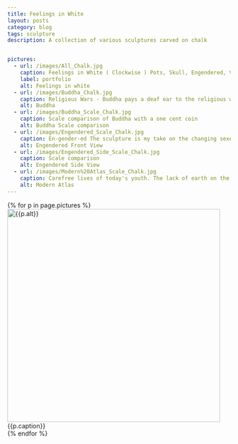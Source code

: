 ```yaml
---
title: Feelings in White
layout: posts
category: blog
tags: sculpture
description: A collection of various sculptures carved on chalk


pictures: 
  - url: /images/All_Chalk.jpg
    caption: Feelings in White ( Clockwise ) Pots, Skull, Engendered, Vengeance, Buddha, Modern Atlas
    label: portfolio
    alt: Feelings in white
  - url: /images/Buddha_Chalk.jpg
    caption: Religious Wars - Buddha pays a deaf ear to the religious wars
    alt: Buddha
  - url: /images/Buddha_Scale_Chalk.jpg
    caption: Scale comparison of Buddha with a one cent coin
    alt: Buddha Scale comparison
  - url: /images/Engendered_Scale_Chalk.jpg
    caption: En-gender-ed The sculpture is my take on the changing sexes of human race.
    alt: Engendered Front View
  - url: /images/Engendered_Side_Scale_Chalk.jpg
    caption: Scale comparison
    alt: Engendered Side View
  - url: /images/Modern%20Atlas_Scale_Chalk.jpg
    caption: Carefree lives of today's youth. The lack of earth on the atlas' hand depicts the carefree lives.
    alt: Modern Atlas
---
```


{% for p in page.pictures %}
 <img style="width:480px;" src="{{site.assetURL}}{{p.url}}" title="{{p.alt}}" alt="{{p.alt}}"/>
 <span style="display:block">{{p.caption}}</span>
{% endfor %}
